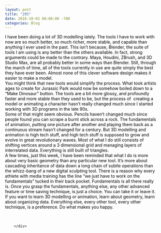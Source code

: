 ```yaml
---
layout: post
title: "205"
date: 2016-10-03 00:00:00 -700
categories: Blog
---
```


<div class="blog-content">
				<div class="paragraph"><span><span style="color:rgb(0, 0, 0)">I have been doing a lot of 3D modelling lately. The tools I have to work with now are so much better, so much richer, more stable, and capable than anything I ever used in the past. This isn&rsquo;t because, Blender, the suite of tools I am using is any better than the others available. In fact, strong arguments could be made to the contrary. Maya, Houdini, ZBrush, and 3D Studio Max, are all probably better in some ways than Blender. Still, through the march of time, all of the tools currently in use are quite simply the best they have ever been. Almost none of this clever software design makes it easier to make a model.</span></span><br><span></span><span><span style="color:rgb(0, 0, 0)">You might think that new tools would simplify the process. What took artists ages to create for Jurassic Park would now be somehow boiled down to a &ldquo;Make Dinosaur&rdquo; button. The tools are a bit more glossy, and profoundly faster and more stable than they used to be, but the process of &nbsp;creating a model or animating a character hasn&rsquo;t really changed much since I started working with 3D programs in the late 90s. </span></span><br><span></span><span><span style="color:rgb(0, 0, 0)">Some of that might seem obvious. Pencils haven&rsquo;t changed much since people found you can scrape a burnt stick across a rock. The fundamentals of animation, putting one picture after another and playing them back as a continuous stream hasn&rsquo;t changed for a century. But 3D modelling and animation is high tech stuff, and high tech stuff is supposed to grow and evolve in great revolutionary waves. Most of what I do still consists of shifting vertices around a 3 dimensional grid and managing layers of interrelated data. Everything is still built of triangles.</span></span><br><span></span><span><span style="color:rgb(0, 0, 0)">A few times, just this week, I have been reminded that what I do is more about very basic geometry than any particular new tool. It&rsquo;s more about cascading inheritance of data down a long chain of subtle operations than the whizz-bang of a new digital sculpting tool. There is a reason why every athlete with media training has the line &ldquo;we just have to work on the fundamentals&rdquo; tucked in their back pocket. Fundamentals is all there really is. Once you grasp the fundamentals, anything else, any other advanced feature or time saving technique, is just a choice. You can take it or leave it. </span></span><br><span></span><span><span style="color:rgb(0, 0, 0)">If you want to learn 3D modelling or animation, learn about geometry, learn about organizing data. Everything else, every other tool, every other technique, is a preference. Do what makes you happy.</span></span><br><span></span><br>&#8203;</div>

		</div>
        